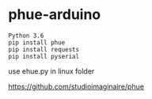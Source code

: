 # phue-arduino

```
Python 3.6
pip install phue
pip install requests
pip install pyserial
```

use ehue.py in linux folder




https://github.com/studioimaginaire/phue
